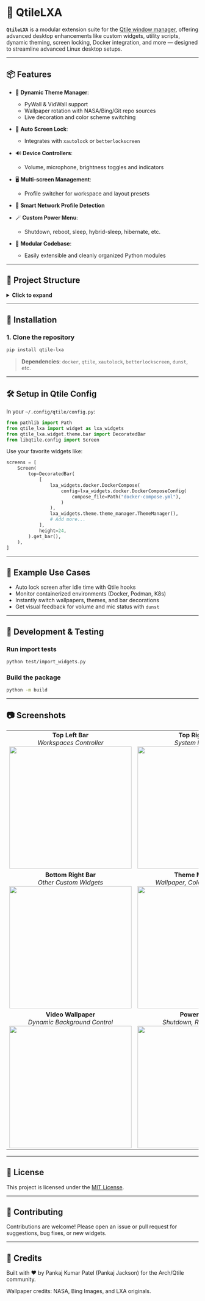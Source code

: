 # 🧩 QtileLXA

**`QtileLXA`** is a modular extension suite for the [Qtile window manager](https://qtile.org/), offering advanced desktop enhancements like custom widgets, utility scripts, dynamic theming, screen locking, Docker integration, and more — designed to streamline advanced Linux desktop setups.

---

## 📦 Features

- 🎨 **Dynamic Theme Manager**:

  - PyWall & VidWall support
  - Wallpaper rotation with NASA/Bing/Git repo sources
  - Live decoration and color scheme switching

- 🔐 **Auto Screen Lock**:

  - Integrates with `xautolock` or `betterlockscreen`

- 🔊 **Device Controllers**:

  - Volume, microphone, brightness toggles and indicators

- 🖥️ **Multi-screen Management**:

  - Profile switcher for workspace and layout presets

- 📡 **Smart Network Profile Detection**

- 🪄 **Custom Power Menu**:

  - Shutdown, reboot, sleep, hybrid-sleep, hibernate, etc.

- 🧩 **Modular Codebase**:
  - Easily extensible and cleanly organized Python modules

---

## 📂 Project Structure

<details>
<summary><strong>Click to expand</strong></summary>

```text
qtile_lxa/
├── src/qtile_lxa/           # Main package
│   ├── assets/              # Icons, sounds, wallpapers
│   ├── utils/               # Utilities (lock, controllers, notifications)
│   └── widget/              # Custom widgets by category
├── test/                    # Widget test scripts
├── dist/                    # Build artifacts
├── pyproject.toml           # Build config
├── requirements.txt         # Dependencies
├── README.md                # You’re reading it!
└── LICENSE                  # MIT License
```

</details>

---

## 🚀 Installation

### 1. Clone the repository

```bash
pip install qtile-lxa
```

> **Dependencies**: `docker`, `qtile`, `xautolock`, `betterlockscreen`, `dunst`, etc.

---

## 🛠️ Setup in Qtile Config

In your `~/.config/qtile/config.py`:

```python
from pathlib import Path
from qtile_lxa import widget as lxa_widgets
from qtile_lxa.widget.theme.bar import DecoratedBar
from libqtile.config import Screen
```

Use your favorite widgets like:

```python
screens = [
    Screen(
        top=DecoratedBar(
            [
                lxa_widgets.docker.DockerCompose(
                    config=lxa_widgets.docker.DockerComposeConfig(
                        compose_file=Path("docker-compose.yml"),
                    )
                ),
                lxa_widgets.theme.theme_manager.ThemeManager(),
                # Add more...
            ],
            height=24,
        ).get_bar(),
    ),
]

```

---

## 🧠 Example Use Cases

- Auto lock screen after idle time with Qtile hooks
- Monitor containerized environments (Docker, Podman, K8s)
- Instantly switch wallpapers, themes, and bar decorations
- Get visual feedback for volume and mic status with `dunst`

---

## 🧪 Development & Testing

### Run import tests

```bash
python test/import_widgets.py
```

### Build the package

```bash
python -m build
```

---

## 📷 Screenshots

<table> <tr> <td align="center"> <strong>Top Left Bar</strong><br> <em>Workspaces Controller</em><br> <a href="docs/images/top_workspace_manager.png"> <img src="docs/images/top_workspace_manager.png" width="320px"> </a> </td> <td align="center"> <strong>Top Right Bar</strong><br> <em>System Monitors</em><br> <a href="docs/images/top_status_bar.png"> <img src="docs/images/top_status_bar.png" width="320px"> </a> </td> </tr> <tr> <td align="center"> <strong>Bottom Right Bar</strong><br> <em>Other Custom Widgets</em><br> <a href="docs/images/bottom_bar.png"> <img src="docs/images/bottom_bar.png" width="320px"> </a> </td> <td align="center"> <strong>Theme Manager</strong><br> <em>Wallpaper, Color, Decorations</em><br> <a href="docs/images/theme_manager.png"> <img src="docs/images/theme_manager.png" width="320px"> </a> </td> </tr> <tr> <td align="center"> <strong>Video Wallpaper</strong><br> <em>Dynamic Background Control</em><br> <a href="docs/images/vidwall_widget.png"> <img src="docs/images/vidwall_widget.png" width="320px"> </a> </td> <td align="center"> <strong>Power Menu</strong><br> <em>Shutdown, Restart, Sleep</em><br> <a href="docs/images/power_menu.png"> <img src="docs/images/power_menu.png" width="320px"> </a> </td> </tr> </table>

---

## 📜 License

This project is licensed under the [MIT License](LICENSE).

---

## 🙌 Contributing

Contributions are welcome! Please open an issue or pull request for suggestions, bug fixes, or new widgets.

---

## 🧠 Credits

Built with ❤️ by Pankaj Kumar Patel (Pankaj Jackson) for the Arch/Qtile community.

Wallpaper credits: NASA, Bing Images, and LXA originals.
